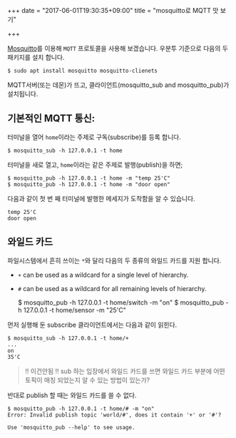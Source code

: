 +++
date = "2017-06-01T19:30:35+09:00"
title = "mosquitto로 MQTT 맛 보기"

+++

[Mosquitto](https://mosquitto.org/)를 이용해 `MQTT` 프로토콜을
사용해 보겠습니다. 우분투 기준으로 다음의 두 패키지를 설치 합니다.

    $ sudo apt install mosquitto mosquitto-clienets

MQTT서버(또는 데몬)가 뜨고,
클라이언트(mosquitto_sub and mosquitto_pub)가 설치됩니다.

## 기본적인 MQTT 통신:

터미널을 열어 `home`이라는 주제로 구독(subscribe)를 등록 합니다.

    $ mosquitto_sub -h 127.0.0.1 -t home

터미널을 새로 열고, `home`이라는 같은 주제로 발행(publish)을 하면;

    $ mosquitto_pub -h 127.0.0.1 -t home -m "temp 25'C"
    $ mosquitto_pub -h 127.0.0.1 -t home -m "door open"

다음과 같이 첫 번 째 터미널에 발행한 메세지가 도착함을 알 수 있습니다.

    temp 25'C
    door open

## 와일드 카드

파일시스템에서 흔히 쓰이는 `*`와 달리 다음의 두 종류의 와일드 카드를 지원 합니다.

* `+` can be used as a wildcard for a single level of hierarchy.
* `#` can be used as a wildcard for all remaining levels of hierarchy.

    $ mosquitto_pub -h 127.0.0.1 -t home/switch -m "on"
    $ mosquitto_pub -h 127.0.0.1 -t home/sensor -m "25'C"

먼저 실행해 둔 subscribe 클라이언트에서는 다음과 같이 읽힌다.

    $ mosquitto_sub -h 127.0.0.1 -t home/+
    ...
    on
    35'C

> !! 이건안됨 !! sub 하는 입장에서 와일드 카드를 쓰면 와일드 카드 부분에
> 어떤 토픽이 매칭 되었는지 알 수 있는 방법이 있는가?

반대로 publish 할 때는 와일드 카드를 쓸 수 없다.

    $ mosquitto_pub -h 127.0.0.1 -t home/# -m "on"
    Error: Invalid publish topic 'world/#', does it contain '+' or '#'?

    Use 'mosquitto_pub --help' to see usage.
